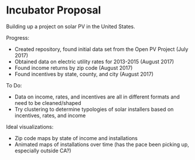 # Incubator Proposal
Building up a project on solar PV in the United States.

Progress:
- Created repository, found initial data set from the Open PV Project (July 2017)
- Obtained data on electric utility rates for 2013-2015 (August 2017)
- Found income returns by zip code (August 2017)
- Found incentives by state, county, and city (August 2017)

To Do:
- Data on income, rates, and incentives are all in different formats and need to be cleaned/shaped
- Try clustering to determine typologies of solar installers based on incentives, rates, and income

Ideal visualizations:
- Zip code maps by state of income and installations
- Animated maps of installations over time (has the pace been picking up, especially outside CA?)
